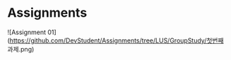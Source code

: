 # Assignments



![Assignment 01](https://github.com/DevStudent/Assignments/tree/LUS/GroupStudy/첫번째 과제.png)
